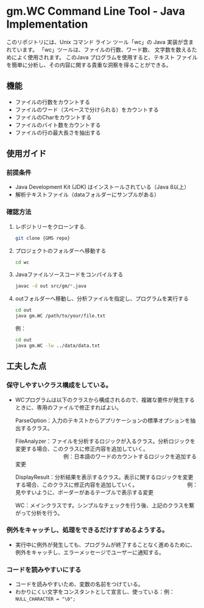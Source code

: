 # gm.WC Command Line Tool - Java Implementation

このリポジトリには、Unix コマンド ライン ツール「wc」の Java 実装が含まれています。 「wc」ツールは、ファイルの行数、ワード数、
文字数を数えるためによく使用されます。 このJava プログラムを使用すると、テキスト ファイルを簡単に分析し、その内容に関する貴重な洞察を得ることができる。

## 機能

- ファイルの行数をカウントする
- ファイルのワード（スペースで分けられる）をカウントする
- ファイルのCharをカウントする
- ファイルのバイト数をカウントする
- ファイルの行の最大長さを抽出する

## 使用ガイド

### 前提条件

- Java Development Kit (JDK) はインストールされている（Java 8以上）
- 解析テキストファイル（dataフォルダーにサンプルがある）

### 確認方法

1. レポジトリーをクローンする.
   ```bash
   git clone {GMS repo}
   ```
2. プロジェクトのフォルダーへ移動する
   ```bash
   cd wc
   ```
3. Javaファイルソースコードをコンパイルする
   ```bash
   javac -d out src/gm/*.java
   ```
4. outフォルダーへ移動し、分析ファイルを指定し、プログラムを実行する
   ```bash
   cd out
   java gm.WC /path/to/your/file.txt
   ```
   例：
   ```bash
   cd out
   java gm.WC -lw ../data/data.txt
   ```

## 工夫した点

### 保守しやすいクラス構成をしている。

- WCプログラムは以下のクラスから構成されるので、複雑な要件が発生するときに、専用のファイルで修正すればよい。　　

   ParseOption：入力のテキストからアプリケーションの標準オプションを抽出するクラス。　　

   FileAnalyzer：ファイルを分析するロジックが入るクラス。分析ロジックを変更する場合、このクラスに修正内容を追加していく。
   　　　　　　　　　例：日本語のワードのカウントするロジックを追加する変更　　　

   DisplayResult：分析結果を表示するクラス。表示に関するロジックを変更する場合、このクラスに修正内容を追加していく。
   　　　　　　　　　例：見やすいように、ボーダーがあるテーブルで表示する変更

   WC：メインクラスです。シンプルなチェックを行う後、上記のクラスを繋がって分析を行う。
　　
### 例外をキャッチし、処理をできるだけすすめるようする。
- 実行中に例外が発生しても、プログラムが終了することなく進めるために、例外をキャッチし、エラーメッセージでユーザーに通知する。

### コードを読みやすいにする
- コードを読みやすいため、変数の名前をつけている。
- わかりにくい文字をコンスタントとして宣言し、使っている：例：`NULL_CHARACTER = "\0";`


